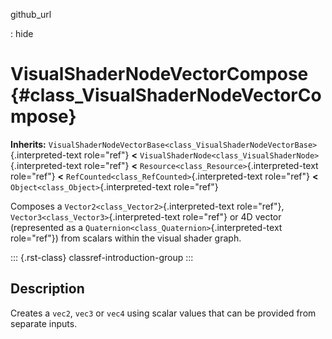 github_url

:   hide

# VisualShaderNodeVectorCompose {#class_VisualShaderNodeVectorCompose}

**Inherits:**
`VisualShaderNodeVectorBase<class_VisualShaderNodeVectorBase>`{.interpreted-text
role="ref"} **\<**
`VisualShaderNode<class_VisualShaderNode>`{.interpreted-text role="ref"}
**\<** `Resource<class_Resource>`{.interpreted-text role="ref"} **\<**
`RefCounted<class_RefCounted>`{.interpreted-text role="ref"} **\<**
`Object<class_Object>`{.interpreted-text role="ref"}

Composes a `Vector2<class_Vector2>`{.interpreted-text role="ref"},
`Vector3<class_Vector3>`{.interpreted-text role="ref"} or 4D vector
(represented as a `Quaternion<class_Quaternion>`{.interpreted-text
role="ref"}) from scalars within the visual shader graph.

::: {.rst-class}
classref-introduction-group
:::

## Description

Creates a `vec2`, `vec3` or `vec4` using scalar values that can be
provided from separate inputs.
